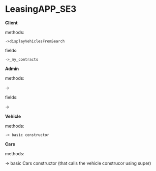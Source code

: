 # LeasingAPP_SE3

**Client** 

methods:

    ->displayVehiclesFromSearch
 
 fields:
 
    ->_my_contracts

 
**Admin**

methods:

   ->

fields:

   ->

**Vehicle** 

methods:
 
    -> basic constructor

**Cars** 

methods:
 
 -> basic Cars constructor (that calls the vehicle construcor using super)

